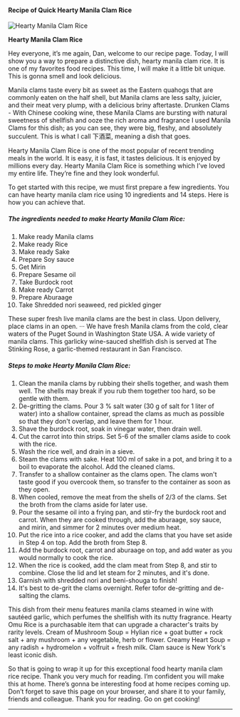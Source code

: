             

#### Recipe of Quick Hearty Manila Clam Rice

![Hearty Manila Clam Rice](https://img-global.cpcdn.com/recipes/6161324892487680/751x532cq70/hearty-manila-clam-rice-recipe-main-photo.jpg)

**Hearty Manila Clam Rice**

Hey everyone, it’s me again, Dan, welcome to our recipe page. Today, I will show you a way to prepare a distinctive dish, hearty manila clam rice. It is one of my favorites food recipes. This time, I will make it a little bit unique. This is gonna smell and look delicious.

Manila clams taste every bit as sweet as the Eastern quahogs that are commonly eaten on the half shell, but Manila clams are less salty, juicier, and their meat very plump, with a delicious briny aftertaste. Drunken Clams - With Chinese cooking wine, these Manila Clams are bursting with natural sweetness of shellfish and ooze the rich aroma and fragrance I used Manila Clams for this dish; as you can see, they were big, fleshy, and absolutely succulent. This is what I call 下酒菜, meaning a dish that goes.

Hearty Manila Clam Rice is one of the most popular of recent trending meals in the world. It is easy, it is fast, it tastes delicious. It is enjoyed by millions every day. Hearty Manila Clam Rice is something which I’ve loved my entire life. They’re fine and they look wonderful.

To get started with this recipe, we must first prepare a few ingredients. You can have hearty manila clam rice using 10 ingredients and 14 steps. Here is how you can achieve that.

##### The ingredients needed to make Hearty Manila Clam Rice:

1.  Make ready Manila clams
2.  Make ready Rice
3.  Make ready Sake
4.  Prepare Soy sauce
5.  Get Mirin
6.  Prepare Sesame oil
7.  Take Burdock root
8.  Make ready Carrot
9.  Prepare Aburaage
10.  Take Shredded nori seaweed, red pickled ginger

These super fresh live manila clams are the best in class. Upon delivery, place clams in an open. ··· We have fresh Manila clams from the cold, clear waters of the Puget Sound in Washington State USA. A wide variety of manila clams. This garlicky wine-sauced shellfish dish is served at The Stinking Rose, a garlic-themed restaurant in San Francisco.

##### Steps to make Hearty Manila Clam Rice:

1.  Clean the manila clams by rubbing their shells together, and wash them well. The shells may break if you rub them together too hard, so be gentle with them.
2.  De-gritting the clams. Pour 3 % salt water (30 g of salt for 1 liter of water) into a shallow container, spread the clams as much as possible so that they don't overlap, and leave them for 1 hour.
3.  Shave the burdock root, soak in vinegar water, then drain well.
4.  Cut the carrot into thin strips. Set 5-6 of the smaller clams aside to cook with the rice.
5.  Wash the rice well, and drain in a sieve.
6.  Steam the clams with sake. Heat 100 ml of sake in a pot, and bring it to a boil to evaporate the alcohol. Add the cleaned clams.
7.  Transfer to a shallow container as the clams open. The clams won't taste good if you overcook them, so transfer to the container as soon as they open.
8.  When cooled, remove the meat from the shells of 2/3 of the clams. Set the broth from the clams aside for later use.
9.  Pour the sesame oil into a frying pan, and stir-fry the burdock root and carrot. When they are cooked through, add the aburaage, soy sauce, and mirin, and simmer for 2 minutes over medium heat.
10.  Put the rice into a rice cooker, and add the clams that you have set aside in Step 4 on top. Add the broth from Step 8.
11.  Add the burdock root, carrot and aburaage on top, and add water as you would normally to cook the rice.
12.  When the rice is cooked, add the clam meat from Step 8, and stir to combine. Close the lid and let steam for 2 minutes, and it's done.
13.  Garnish with shredded nori and beni-shouga to finish!
14.  It's best to de-grit the clams overnight. Refer tofor de-gritting and de-salting the clams.

This dish from their menu features manila clams steamed in wine with sautéed garlic, which perfumes the shellfish with its nutty fragrance. Hearty Omu Rice is a purchasable item that can upgrade a character's traits by rarity levels. Cream of Mushroom Soup = Hylian rice + goat butter + rock salt + any mushroom + any vegetable, herb or flower. Creamy Heart Soup = any radish + hydromelon + volfruit + fresh milk. Clam sauce is New York's least iconic dish.

So that is going to wrap it up for this exceptional food hearty manila clam rice recipe. Thank you very much for reading. I’m confident you will make this at home. There’s gonna be interesting food at home recipes coming up. Don’t forget to save this page on your browser, and share it to your family, friends and colleague. Thank you for reading. Go on get cooking!

* * *